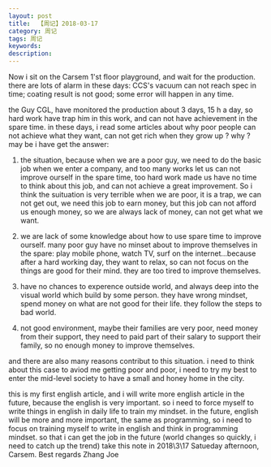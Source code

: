 ```yaml
---
layout: post
title:  【周记】2018-03-17
category: 周记
tags: 周记
keywords:
description:
---
```


Now i sit on the Carsem 1'st floor playground, and wait for the production.
there are lots of alarm in these days: CCS's vacuum can not reach spec in time; coating result is not good; some error will happen in any time.

the Guy CGL, have monitored the production about 3 days, 15 h a day, so hard work have trap him in this work, and can not have achievement in the spare time. 
in these days, i read some articles about why poor people can not achieve what they want, can not get rich when they grow up ? why ?
may be i have get the answer:

  1) the situation, because when we are a poor guy, we need to do the basic job when we enter a company, and too many works let us can not improve ourself in the spare time, too hard work made us have no time to think about this job, and can not achieve a great improvement. So i think the suituation is very terrible when we are poor, it is a trap, we can not get out, we need this job to earn money, but this job can not afford us enough money, so we are always lack of money, can not get what we want.

  2) we are lack of some knowledge about how to use spare time to improve ourself. many poor guy have no minset about to improve themselves in the spare: play mobile phone, watch TV, surf on the internet...because after a hard working day, they want to relax, so can not focus on the things are good for their mind. they are too tired to improve themselves.

  3) have no chances to experence outside world, and always deep into the visual world which build by some person. they have wrong mindset, spend money on what are not good for their life. they follow the steps to bad world.

  4) not good environment, maybe their families are very poor, need money from their support, they need to paid part of their salary to support their family, so no enough money to improve themselves.

and there are also many reasons contribut to this situation.
i need to think about this case to aviod me getting poor and poor, i need to try my best to enter the mid-level society to have a small and honey home in the city.

this is my first english article, and i will write more english article in the future, because the english is very important. so i need to force myself to write things in english in daily life to train my mindset.
in the future, english will be more and more important, the same as programming, so i need to focus on training myself to write in english and think in programming mindset. so that i can get the job in the future (world changes so quickly, i need to catch up the trend)
take this note in 2018\3\17 Satueday afternoon, Carsem.
Best regards
Zhang Joe
